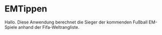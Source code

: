 # EMTippen

Hallo. Diese Anwendung berechnet die Sieger der kommenden Fußball EM-Spiele anhand der Fifa-Weltrangliste.

